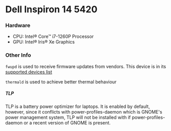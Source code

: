 # Dell Inspiron 14 5420

### Hardware
- CPU: Intel® Core™ i7-1260P Processor
- GPU: Intel® Iris® Xe Graphics

### Other Info
`fwupd` is used to receive firmware updates from vendors. This device is in its [supported devices list](https://fwupd.org/lvfs/devices/)

`thermald` is used to achieve better thermal behaviour

##### TLP
TLP is a battery power optimizer for laptops. It is enabled by default, however, since it conflicts with power-profiles-daemon which is GNOME's power management system, TLP will not be installed with if power-profiles-daemon or a recent version of GNOME is present.
